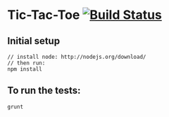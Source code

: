 # Tic-Tac-Toe [![Build Status](https://travis-ci.org/cymen/node-ttt.png?branch=master)](https://travis-ci.org/cymen/node-ttt)

## Initial setup

    // install node: http://nodejs.org/download/
    // then run:
    npm install

## To run the tests:

    grunt

